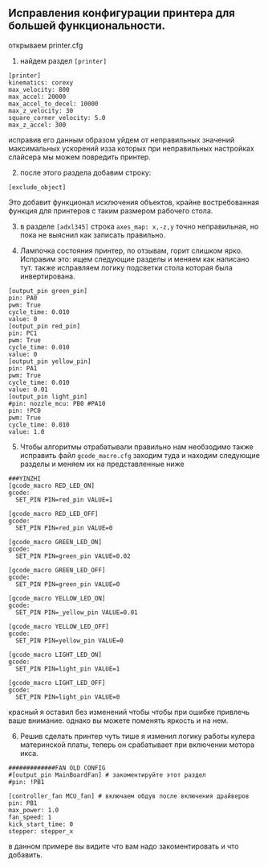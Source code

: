 <h2>Исправления конфигурации принтера для большей функциональности.</h2>

открываем printer.cfg

 1. найдем раздел  `[printer]`

```
[printer]
kinematics: corexy
max_velocity: 800
max_accel: 20000
max_accel_to_decel: 10000
max_z_velocity: 30
square_corner_velocity: 5.0
max_z_accel: 300

```
исправив его данным образом уйдем от неправильных значений максимальных ускорений изза которых при неправильных настройках слайсера мы можем повредить принтер.

 2. после этого раздела добавим строку:

```
[exclude_object]

```
Это добавит функционал исключения объектов, крайне востребованная функция для принтеров с таким размером рабочего стола.

 3. в разделе `[adxl345]` строка `axes_map: x,-z,y` точно неправильная, но пока не выяснил как записать правильно. 

 4. Лампочка состояния принтер, по отзывам, горит слишком ярко. Исправим это: ищем следующие разделы и меняем как написано тут. также исправляем логику подсветки стола которая была инвертирована.

 ```
[output_pin green_pin]
pin: PA0
pwm: True
cycle_time: 0.010
value: 0
[output_pin red_pin]
pin: PC1
pwm: True
cycle_time: 0.010
value: 0
[output_pin yellow_pin]
pin: PA1
pwm: True
cycle_time: 0.010
value: 0.01
[output_pin light_pin]
#pin: nozzle_mcu: PB0 #PA10
pin: !PC0
pwm: True
cycle_time: 0.010
value: 1.0
 ```
 5. Чтобы алгоритмы отрабатывали правильно нам необзодимо также исправить файл `gcode_macro.cfg` заходим туда и находим следующие разделы и меняем их на представленные ниже

```
###YINZHI
[gcode_macro RED_LED_ON]
gcode:
  SET_PIN PIN=red_pin VALUE=1

[gcode_macro RED_LED_OFF]
gcode:
  SET_PIN PIN=red_pin VALUE=0

[gcode_macro GREEN_LED_ON]
gcode:
  SET_PIN PIN=green_pin VALUE=0.02

[gcode_macro GREEN_LED_OFF]
gcode:
  SET_PIN PIN=green_pin VALUE=0

[gcode_macro YELLOW_LED_ON]
gcode:
  SET_PIN PIN=_yellow_pin VALUE=0.01

[gcode_macro YELLOW_LED_OFF]
gcode:
  SET_PIN PIN=yellow_pin VALUE=0

[gcode_macro LIGHT_LED_ON]
gcode:
  SET_PIN PIN=light_pin VALUE=1

[gcode_macro LIGHT_LED_OFF]
gcode:
  SET_PIN PIN=light_pin VALUE=0
```
красный я оставил без изменений чтобы чтобы при ошибке привлечь ваше внимание. однако вы можете поменять яркость и на нем. 

 6. Решив сделать принтер чуть тише я изменил логику работы кулера материнской платы, теперь он срабатывает при включении мотора икса. 
```
#############FAN OLD CONFIG
#[output_pin MainBoardFan] # закоментируйте этот раздел
#pin: !PB1

[controller_fan MCU_fan] # включаем обдув после включения драйверов
pin: PB1
max_power: 1.0
fan_speed: 1
kick_start_time: 0
stepper: stepper_x
```
в данном примере вы видите что вам надо закоментировать и что добавить.
